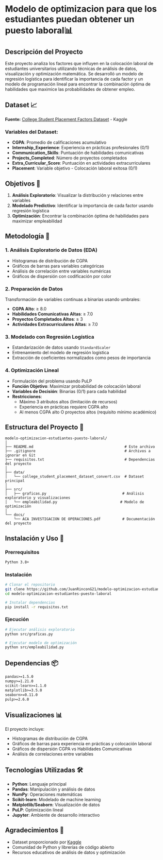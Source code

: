 # Modelo de optimizacion para que los estudiantes puedan obtener un puesto laboral📊

## Descripción del Proyecto

Este proyecto analiza los factores que influyen en la colocación laboral de estudiantes universitarios utilizando técnicas de análisis de datos, visualización y optimización matemática. Se desarrolló un modelo de regresión logística para identificar la importancia de cada factor y un modelo de programación lineal para encontrar la combinación óptima de habilidades que maximice las probabilidades de obtener empleo.

## Dataset 📈

**Fuente:** [College Student Placement Factors Dataset](https://www.kaggle.com/datasets/sahilislam007/college-student-placement-factors-dataset) - Kaggle

### Variables del Dataset:

- **CGPA**: Promedio de calificaciones acumulativo
- **Internship_Experience**: Experiencia en prácticas profesionales (0/1)
- **Communication_Skills**: Puntuación de habilidades comunicativas
- **Projects_Completed**: Número de proyectos completados
- **Extra_Curricular_Score**: Puntuación en actividades extracurriculares
- **Placement**: Variable objetivo - Colocación laboral exitosa (0/1)

## Objetivos 🎯

1. **Análisis Exploratorio**: Visualizar la distribución y relaciones entre variables
2. **Modelado Predictivo**: Identificar la importancia de cada factor usando regresión logística
3. **Optimización**: Encontrar la combinación óptima de habilidades para maximizar empleabilidad

## Metodología 🔬

### 1. Análisis Exploratorio de Datos (EDA)

- Histogramas de distribución de CGPA
- Gráficos de barras para variables categóricas
- Análisis de correlación entre variables numéricas
- Gráficos de dispersión con codificación por color

### 2. Preparación de Datos

Transformación de variables continuas a binarias usando umbrales:

- **CGPA Alto**: ≥ 8.0
- **Habilidades Comunicativas Altas**: ≥ 7.0
- **Proyectos Completados Altos**: ≥ 3
- **Actividades Extracurriculares Altas**: ≥ 7.0

### 3. Modelado con Regresión Logística

- Estandarización de datos usando `StandardScaler`
- Entrenamiento del modelo de regresión logística
- Extracción de coeficientes normalizados como pesos de importancia

### 4. Optimización Lineal

- Formulación del problema usando PuLP
- **Función Objetivo**: Maximizar probabilidad de colocación laboral
- **Variables de Decisión**: Binarias (0/1) para cada habilidad
- **Restricciones**:
  - Máximo 3 atributos altos (limitación de recursos)
  - Experiencia en prácticas requiere CGPA alto
  - Al menos CGPA alto O proyectos altos (requisito mínimo académico)

## Estructura del Proyecto 📁

```
modelo-optimizacion-estudiantes-puesto-laboral/
│
├── README.md                                          # Este archivo
├── .gitignore                                         # Archivos a ignorar en Git
├── requisitos.txt                                     # Dependencias del proyecto
│
├── data/
│   └── college_student_placement_dataset_convert.csv  # Dataset principal
│
├── src/
│   ├── graficas.py                                   # Análisis exploratorio y visualizaciones
│   └── empleabilidad.py                             # Modelo de optimización
│
└── docs/
    └── ACA INVESTIGACION DE OPERACIONES.pdf          # Documentación del proyecto
```

## Instalación y Uso 🚀

### Prerrequisitos

```bash
Python 3.8+
```

### Instalación

```bash
# Clonar el repositorio
git clone https://github.com/JuanRinconG21/modelo-optimizacion-estudiantes-puesto-laboral.git
cd modelo-optimizacion-estudiantes-puesto-laboral

# Instalar dependencias
pip install -r requisitos.txt
```

### Ejecución

```bash
# Ejecutar análisis exploratorio
python src/graficas.py

# Ejecutar modelo de optimización
python src/empleabilidad.py
```

## Dependencias 📦

```txt
pandas>=1.5.0
numpy>=1.21.0
scikit-learn>=1.1.0
matplotlib>=3.5.0
seaborn>=0.11.0
pulp>=2.6.0
```

## Visualizaciones 📊

El proyecto incluye:

- Histogramas de distribución de CGPA
- Gráficos de barras para experiencia en prácticas y colocación laboral
- Gráficos de dispersión CGPA vs Habilidades Comunicativas
- Análisis de correlaciones entre variables

## Tecnologías Utilizadas 🛠️

- **Python**: Lenguaje principal
- **Pandas**: Manipulación y análisis de datos
- **NumPy**: Operaciones matemáticas
- **Scikit-learn**: Modelado de machine learning
- **Matplotlib/Seaborn**: Visualización de datos
- **PuLP**: Optimización lineal
- **Jupyter**: Ambiente de desarrollo interactivo

## Agradecimientos 🙏

- Dataset proporcionado por [Kaggle](https://www.kaggle.com/)
- Comunidad de Python y librerías de código abierto
- Recursos educativos de análisis de datos y optimización
